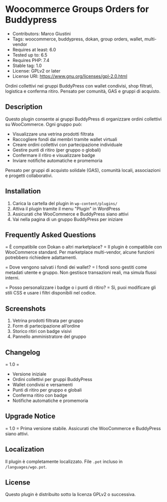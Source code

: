 # Woocommerce Groups Orders for Buddypress 
- Contributors: Marco Giustini
- Tags: woocommerce, buddypress, dokan, group orders, wallet, multi-vendor
- Requires at least: 6.0
- Tested up to: 6.5
- Requires PHP: 7.4
- Stable tag: 1.0
- License: GPLv2 or later
- License URI: https://www.gnu.org/licenses/gpl-2.0.html

Ordini collettivi nei gruppi BuddyPress con wallet condivisi, shop filtrati, logistica e conferma ritiro. Pensato per comunità, GAS e gruppi di acquisto.

## Description 

Questo plugin consente ai gruppi BuddyPress di organizzare ordini collettivi su WooCommerce. Ogni gruppo può:

- Visualizzare una vetrina prodotti filtrata
- Raccogliere fondi dai membri tramite wallet virtuali
- Creare ordini collettivi con partecipazione individuale
- Gestire punti di ritiro (per gruppo o globali)
- Confermare il ritiro e visualizzare badge 
- Inviare notifiche automatiche e promemoria

Pensato per gruppi di acquisto solidale (GAS), comunità locali, associazioni e progetti collaborativi.

## Installation 

1. Carica la cartella del plugin in `wp-content/plugins/`
2. Attiva il plugin tramite il menu "Plugin" in WordPress
3. Assicurati che WooCommerce e BuddyPress siano attivi
4. Vai nella pagina di un gruppo BuddyPress per iniziare

## Frequently Asked Questions 

= È compatibile con Dokan o altri marketplace? =
Il plugin è compatibile con WooCommerce standard. Per marketplace multi-vendor, alcune funzioni potrebbero richiedere adattamenti.

= Dove vengono salvati i fondi dei wallet? =
I fondi sono gestiti come metadati utente e gruppo. Non gestisce transazioni reali, ma simula flussi interni.

= Posso personalizzare i badge o i punti di ritiro? =
Sì, puoi modificare gli stili CSS e usare i filtri disponibili nel codice.

## Screenshots 

1. Vetrina prodotti filtrata per gruppo
2. Form di partecipazione all’ordine
3. Storico ritiri con badge visivi
4. Pannello amministratore del gruppo

## Changelog 

= 1.0 =
* Versione iniziale
* Ordini collettivi per gruppi BuddyPress
* Wallet condivisi e versamenti
* Punti di ritiro per gruppo e globali
* Conferma ritiro con badge
* Notifiche automatiche e promemoria

## Upgrade Notice 

= 1.0 =
Prima versione stabile. Assicurati che WooCommerce e BuddyPress siano attivi.

## Localization 

Il plugin è completamente localizzato. File `.pot` incluso in `/languages/wgo.pot`.

## License 

Questo plugin è distribuito sotto la licenza GPLv2 o successiva.
